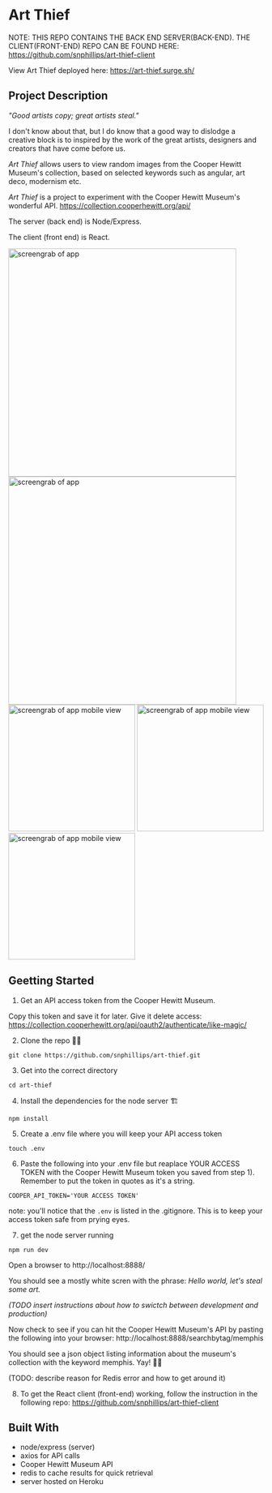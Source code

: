 # Art Thief

NOTE: THIS REPO CONTAINS THE BACK END SERVER(BACK-END). THE CLIENT(FRONT-END) REPO CAN BE FOUND HERE: https://github.com/snphillips/art-thief-client 

View Art Thief deployed here: https://art-thief.surge.sh/

## Project Description
_"Good artists copy; great artists steal."_ 

I don't know about that, but I do know that a good way to dislodge a creative block is to inspired by the work of the great artists, designers and creators that have come before us. 

_Art Thief_ allows users to view random images from the Cooper Hewitt Museum's collection, based on selected keywords such as angular, art deco, modernism etc. 

_Art Thief_ is a project to experiment with the Cooper Hewitt Museum's wonderful API.
https://collection.cooperhewitt.org/api/

The server (back end) is Node/Express. 

The client (front end) is React.

<img src="https://i.imgur.com/O3KKdaX.png" width="450" alt="screengrab of app">
<img src="https://i.imgur.com/NRybiUm.png" width="450" alt="screengrab of app">
<img src="https://i.imgur.com/2R8VULw.png" width="250" alt="screengrab of app mobile view">
<img src="https://i.imgur.com/bj13WpG.png" width="250" alt="screengrab of app mobile view">
<img src="https://i.imgur.com/qBkmOSD.png" width="250" alt="screengrab of app mobile view">


## Geetting Started

1) Get an API access token from the Cooper Hewitt Museum. 

Copy this token and save it for later. Give it delete access: https://collection.cooperhewitt.org/api/oauth2/authenticate/like-magic/

2) Clone the repo 👯‍♀️

`git clone https://github.com/snphillips/art-thief.git`

3) Get into the correct directory

`cd art-thief `

4) Install the dependencies for the node server 🏗

` npm install `


5) Create a .env file where you will keep your API access token

`touch .env`

6) Paste the following into your .env file but reaplace YOUR ACCESS TOKEN with the Cooper Hewitt Museum token you saved from step 1). Remember to put the token in quotes as it's a string.

`COOPER_API_TOKEN='YOUR ACCESS TOKEN'`

note: you'll notice that the `.env` is listed in the .gitignore. This is to keep your access token safe from prying eyes.

7) get the node server running

`npm run dev` 

Open a browser to http://localhost:8888/ 

You should see a mostly white scren with the phrase: _Hello world, let's steal some art._

_(TODO insert instructions about how to swictch between development and production)_

Now check to see if you can hit the Cooper Hewitt Museum's API by pasting the following into your browser: http://localhost:8888/searchbytag/memphis

You should see a json object listing information about the museum's collection with the keyword memphis. Yay! 🧚‍♀️

(TODO: describe reason for Redis error and how to get around it)

8) To get the React client (front-end) working, follow the instruction in the following repo: https://github.com/snphillips/art-thief-client 
 

## Built With
- node/express (server)
- axios for API calls
- Cooper Hewitt Museum API
- redis to cache results for quick retrieval
- server hosted on Heroku
